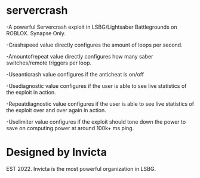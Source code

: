 # servercrash
-A powerful Servercrash exploit in LSBG/Lightsaber Battlegrounds on ROBLOX. Synapse Only.

-Crashspeed value directly configures the amount of loops per second.

-Amountofrepeat value directly configures how many saber switches/remote triggers per loop.

-Useanticrash value configures if the anticheat is on/off

-Usediagnostic value configures if the user is able to see live statistics of the exploit in action.

-Repeatdiagnostic value configures if the user is able to see live statistics of the exploit over and over again in action.

-Uselimiter value configures if the exploit should tone down the power to save on computing power at around 100k+ ms ping.



# Designed by Invicta
EST 2022.
Invicta is the most powerful organization in LSBG.
